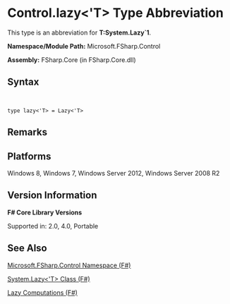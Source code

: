 # Control.lazy<'T> Type Abbreviation

This type is an abbreviation for **T:System.Lazy&#96;1**.

**Namespace/Module Path:** Microsoft.FSharp.Control

**Assembly:** FSharp.Core (in FSharp.Core.dll)


## Syntax


```


type lazy<'T> = Lazy<'T>

```



## Remarks

## Platforms
Windows 8, Windows 7, Windows Server 2012, Windows Server 2008 R2


## Version Information
**F# Core Library Versions**

Supported in: 2.0, 4.0, Portable




## See Also
[Microsoft.FSharp.Control Namespace &#40;F&#35;&#41;](Microsoft.FSharp.Control+Namespace+%28FSharp%29.md)

[System.Lazy&#60;'T&#62; Class &#40;F&#35;&#41;](System.Lazy%28%27T%29+Class+%28FSharp%29.md)

[Lazy Computations &#40;F&#35;&#41;](Lazy+Computations+%28FSharp%29.md)

